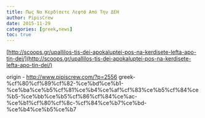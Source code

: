 ```yaml
---
title: Πως Να Κερδίσετε Λεφτά Από Την ΔΕΗ
author: PipisCrew
date: 2015-11-29
categories: [greek,news]
toc: true
---
```


[http://scoops.gr/upallilos-tis-dei-apokaluptei-pos-na-kerdisete-lefta-apo-tin-dei/](http://scoops.gr/upallilos-tis-dei-apokaluptei-pos-na-kerdisete-lefta-apo-tin-dei/)

origin - http://www.pipiscrew.com/?p=2556 greek-%cf%80%cf%89%cf%82-%ce%bd%ce%b1-%ce%ba%ce%b5%cf%81%ce%b4%ce%af%cf%83%ce%b5%cf%84%ce%b5-%ce%bb%ce%b5%cf%86%cf%84%ce%ac-%ce%b1%cf%80%cf%8c-%cf%84%ce%b7%ce%bd-%ce%b4%ce%b5%ce%b7
